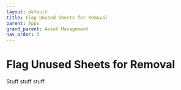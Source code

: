 ```yaml
---
layout: default
title: Flag Unused Sheets for Removal
parent: Apps
grand_parent: Asset Management
nav_order: 3
---
```


# Flag Unused Sheets for Removal

Stuff stuff stuff.
